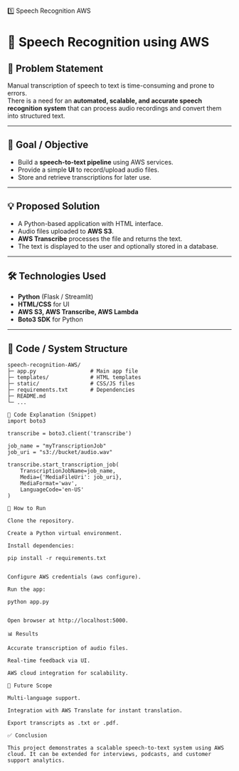 1️⃣ Speech Recognition AWS
# 🎤 Speech Recognition using AWS

## 📌 Problem Statement
Manual transcription of speech to text is time-consuming and prone to errors.  
There is a need for an **automated, scalable, and accurate speech recognition system** that can process audio recordings and convert them into structured text.

---

## 🎯 Goal / Objective
- Build a **speech-to-text pipeline** using AWS services.  
- Provide a simple **UI** to record/upload audio files.  
- Store and retrieve transcriptions for later use.  

---

## 💡 Proposed Solution
- A Python-based application with HTML interface.  
- Audio files uploaded to **AWS S3**.  
- **AWS Transcribe** processes the file and returns the text.  
- The text is displayed to the user and optionally stored in a database.  

---

## 🛠️ Technologies Used
- **Python** (Flask / Streamlit)  
- **HTML/CSS** for UI  
- **AWS S3, AWS Transcribe, AWS Lambda**  
- **Boto3 SDK** for Python  

---

## 📂 Code / System Structure
```text
speech-recognition-AWS/
├─ app.py                 # Main app file
├─ templates/             # HTML templates
├─ static/                # CSS/JS files
├─ requirements.txt       # Dependencies
├─ README.md
└─ ...

🔑 Code Explanation (Snippet)
import boto3

transcribe = boto3.client('transcribe')

job_name = "myTranscriptionJob"
job_uri = "s3://bucket/audio.wav"

transcribe.start_transcription_job(
    TranscriptionJobName=job_name,
    Media={'MediaFileUri': job_uri},
    MediaFormat='wav',
    LanguageCode='en-US'
)

🚀 How to Run

Clone the repository.

Create a Python virtual environment.

Install dependencies:

pip install -r requirements.txt


Configure AWS credentials (aws configure).

Run the app:

python app.py


Open browser at http://localhost:5000.

📊 Results

Accurate transcription of audio files.

Real-time feedback via UI.

AWS cloud integration for scalability.

🔮 Future Scope

Multi-language support.

Integration with AWS Translate for instant translation.

Export transcripts as .txt or .pdf.

✅ Conclusion

This project demonstrates a scalable speech-to-text system using AWS cloud. It can be extended for interviews, podcasts, and customer support analytics.
